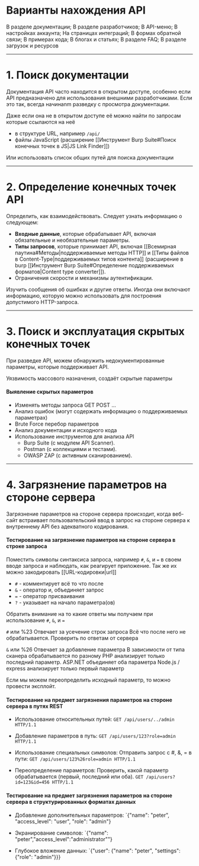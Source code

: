 
# Варианты нахождения API

В разделе документации; В разделе разработчиков; В API-меню; В настройках аккаунта; На страницах интеграций; В формах обратной связи; В примерах кода; В блогах и статьях; В разделе FAQ; В разделе загрузок и ресурсов

----

# 1. Поиск документации
Документация API часто находится в открытом доступе, особенно если API предназначено для использования внешними разработчиками. Если это так, всегда начинаnm разведку с просмотра документации.

Даже если она не в открытом доступе её можно найти по запросам которые ссылаются на неё
- в структуре URL, например `/api/`
- файлы JavaScript (расширение [[Инструмент Burp Suite#Поиск конечных точек в JS|JS Link Finder]])

Или использовать список общих путей для поиска документации

----
# 2. Определение конечных точек API

Определить, как взаимодействовать. Следует узнать информацию о следующем:
- **Входные данные**, которые обрабатывает API, включая обязательные и необязательные параметры.
- **Типы запросов**, которые принимает API, включая [[Всемирная паутина#Методы|поддерживаемые методы HTTP]] и [[Типы файлов в Content-Type|поддерживаемых типов контента]] (расширение в burp [[Инструмент Burp Suite#Определение поддерживаемых форматов|Content type converter]]).
- Ограничения скорости и механизмы аутентификации.

Изучить сообщения об ошибках и другие ответы. Иногда они включают информацию, которую можно использовать для построения допустимого HTTP-запроса.

----
# 3. Поиск  и эксплуатация скрытых конечных точек

При разведке API, можем обнаружить недокументированные параметры, которые поддерживает API.

Уязвимость массового назначения, создаёт скрытые параметры

#### Выявление скрытых параметров
- Изменять методы запроса GET POST ...
- Анализ ошибок (могут содержать информацию о поддерживаемых параметрах)
- Brute Force перебор параметров
- Анализ документации и исходного кода
- Использование инструментов для анализа API
	- Burp Suite (с модулем API Scanner).
	- Postman (с коллекциями и тестами).    
	- OWASP ZAP (с активным сканированием).

----
# 4. Загрязнение параметров на стороне сервера

Загрязнение параметров на стороне сервера происходит, когда веб-сайт встраивает пользовательский ввод в запрос на стороне сервера к внутреннему API без адекватного кодирования.


#### Тестирование на загрязнение параметров на стороне сервера в строке запроса
Поместить символы синтаксиса запроса, например `#`, `&`, и `=` в своем вводе запроса и наблюдать, как реагирует приложение. Так же их можно закодировать [[URL-кодировки|url]]
- `#` - комментирует всё то что после 
- `&` - оператор и, объединяет запрос
- `=` - оператор присваивания 
- `?` - указывает на начало параметра(ов)

Обратить внимание на то какие ответы мы получаем при использование `#`, `&`, и `=` 

`#` или %23 
	Отвечает за усечение строк запроса
	Всё что после него не обрабатывается. 
	Проверить по ответам от сервера

`&` или %26
	Отвечает за добавление параметра
	В зависимости от типа сканера обрабатывается по разному
		PHP анализирует только последний параметр.
		ASP.NET объединяет оба параметра
		Node.js / express анализирует только первый параметр

Если мы можем переопределить исходный параметр, то можно провести эксплойт. 

#### Тестирование на предмет загрязнения параметров на стороне сервера в путях REST

- Использование относительных путей:
	`GET /api/users/../admin HTTP/1.1`

- Добавление параметров в путь:
	`GET /api/users/123?role=admin HTTP/1.1`

- Использование специальных символов:
	Отправить запрос с #, &, = в пути:
	`GET /api/users/123%26role=admin HTTP/1.1`

- Переопределение параметров:
	Проверить, какой параметр обрабатывается (первый, последний или оба).
	`GET /api/users?id=123&id=456 HTTP/1.1`


#### Тестирование на предмет загрязнения параметров на стороне сервера в структурированных форматах данных

- Добавление дополнительных параметров:
	`{"name": "peter", "access_level": "user", "role": "admin"}

- Экранирование символов: 
	`{"name": "peter\",\"access_level\":\"administrator\""}

-  Глубокое вложение данных:
	`{"user": {"name": "peter", "settings": {"role": "admin"}}}